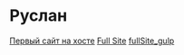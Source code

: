 # Руслан
[Первый сайт на хосте](https://rusweek.github.io/less9/)
[Full Site](https://rusweek.github.io/fullSite/)
[fullSite_gulp](https://rusweek.github.io/fullSite_gulp/)

